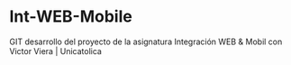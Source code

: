 # Int-WEB-Mobile
GIT desarrollo del proyecto de la asignatura Integración WEB &amp; Mobil con Victor Viera | Unicatolica
